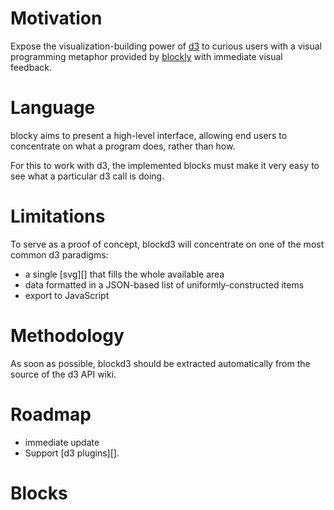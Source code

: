 # Motivation
Expose the visualization-building power of [d3][] to curious users with a visual
programming metaphor provided by [blockly][] with immediate visual feedback.

# Language
blocky aims to present a high-level interface, allowing end users to concentrate
on what a program does, rather than how.

For this to work with d3, the implemented blocks must make it very easy to see
what a particular d3 call is doing.

# Limitations
To serve as a proof of concept, blockd3 will concentrate on one of the most
common d3 paradigms:

 - a single [svg][] that fills the whole available area
 - data formatted in a JSON-based list of uniformly-constructed items
 - export to JavaScript
 
# Methodology
As soon as possible, blockd3 should be extracted automatically from the
source of the d3 API wiki.

# Roadmap
- immediate update
- Support [d3 plugins][].

# Blocks

[d3]: https://github.com/mbostock/d3
[blockly]: http://code.google.com/p/blockly
